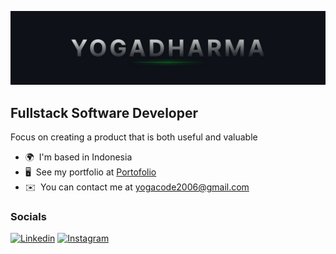 ![Banner](assets/github-banner.jpg)

## Fullstack Software Developer

Focus on creating a product that is both useful and valuable

- 🌍  I'm based in Indonesia
- 🖥️  See my portfolio at [Portofolio](https://yogadharma-portfolio.vercel.app)
- ✉️  You can contact me at [yogacode2006@gmail.com](mailto:yogacode2006@gmail.com)

### Socials

[![Linkedin](https://img.shields.io/badge/LinkedIn-0077B5?style=for-the-badge&logo=linkedin&logoColor=white)](https://www.linkedin.com/in/ida-bagus-yoga-dharma-putra-89166829b/)
[![Instagram](https://img.shields.io/badge/Instagram-E4405F?style=for-the-badge&logo=instagram&logoColor=white)](http://www.instagram.com/yogadharma21_)
